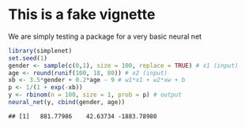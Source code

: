 
# This is a fake vignette

We are simply testing a package for a very basic neural net

``` r
library(simplenet)
set.seed(1)
gender <- sample(c(0,1), size = 100, replace = TRUE) # x1 (input)
age <- round(runif(100, 18, 80)) # x2 (input)
xb <- 3.5*gender + 0.2*age - 9 # w1*x1 + w2*xw + b
p <- 1/(1 + exp(-xb))
y <- rbinom(n = 100, size = 1, prob = p) # output
neural_net(y, cbind(gender, age))
```

    ## [1]   881.77986    42.63734 -1883.78980
